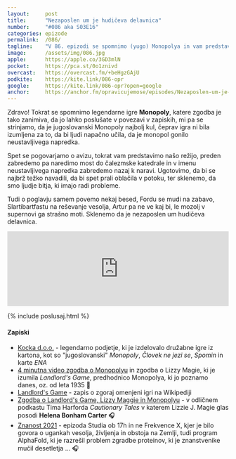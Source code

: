 ```yaml
---
layout: 	post
title:  	"Nezaposlen um je hudičeva delavnica"
number: 	"#086 aka S03E16"
categories:	epizode
permalink:	/086/
tagline: 	"V 86. epizodi se spomnimo (yugo) Monopolya in vam predstavimo našo režijo. Aja, pa Slartibartfast je fejst fant (gospod), ker hoče rešiti vesolje."
image:		/assets/img/086.jpg
apple:		https://apple.co/3GD3mlN
pocket:		https://pca.st/0o1znivd
overcast:	https://overcast.fm/+beHgzGAjU
podkite:	https://kite.link/086-opr
google:		https://kite.link/086-opr?open=google
anchor:		https://anchor.fm/opravicujemose/episodes/Nezaposlen-um-je-hudieva-delavnica-e1d1h1b
---
```


Zdravo! Tokrat se spomnimo legendarne igre **Monopoly**, katere zgodba je tako zanimiva, da jo lahko poslušate v povezavi v zapiskih, mi pa se strinjamo, da je jugoslovanski Monopoly najbolj kul, čeprav igra ni bila izumljena za to, da bi ljudi napačno učila, da je monopol gonilo neustavljivega napredka. 

Spet se pogovarjamo o avizu, tokrat vam predstavimo našo režijo, preden zabredemo pa naredimo most do čalezmske katedrale in v imenu neustavljivega napredka zabredemo nazaj k naravi. Ugotovimo, da bi se najbrž težko navadili, da bi spet prali oblačila v potoku, ter sklenemo, da smo ljudje bitja, ki imajo radi probleme. 

Tudi o poglavju samem povemo nekaj besed, Fordu se mudi na zabavo, Slartibartfastu na reševanje vesolja, Artur pa ne ve kaj bi, le mozolj v supernovi ga strašno moti. Sklenemo da je nezaposlen um hudičeva delavnica. 

<iframe src="https://www.listennotes.com/podcasts/opravičujemo-se-za/nezaposlen-um-je-hudičeva-TW27o0kt9_S/embed/" height="170px" width="100%" style="width: 1px; min-width: 100%;" loading="lazy" frameborder="0" scrolling="no"></iframe>

{% include poslusaj.html %}

#### Zapiski

- [Kocka d.o.o.](http://www.kocka.net/) - legendarno podjetje, ki je izdelovalo družabne igre iz kartona, kot so "jugoslovanski" _Monopoly_, _Človek ne jezi se_, _Spomin_ in karte _ENA_
- [4 minutna video zgodba o Monopolyu](https://youtu.be/AN5Yb_jzZZ0) in zgodba o Lizzy Magie, ki je izumila _Landlord's Game_, predhodnico Monopolya, ki jo poznamo danes, oz. od leta 1935 🎥
- [Landlord's Game](https://en.wikipedia.org/wiki/The_Landlord%27s_Game) - zapis o zgoraj omenjeni igri na Wikipediji
- [Zgodba o Landlord's Game, Lizzy Maggie in Monopolyu](https://timharford.com/2021/05/cautionary-tales-do-not-pass-go/) - v odličnem podkastu Tima Harforda _Cautionary Tales_ v katerem Lizzie J. Magie glas posodi **Helena Bonham Carter** 🎧
- [Znanost 2021](https://radioprvi.rtvslo.si/2021/12/studio-ob-17-00-687/) - epizoda Studia ob 17h in ne Frekvence X, kjer je bilo govora o ugankah vesolja, življenja in obstoja na Zemlji, tudi program AlphaFold, ki je razrešil problem zgradbe proteinov, ki je znanstvenike mučil desetletja ... 🎧